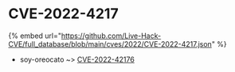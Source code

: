 # CVE-2022-4217
{% embed url="https://github.com/Live-Hack-CVE/full_database/blob/main/cves/2022/CVE-2022-4217.json" %}

* soy-oreocato ~> [CVE-2022-42176](https://www.alice-snow.ru/2022/database/cve-2022-4217/cve-2022-42176-soy-oreocato)